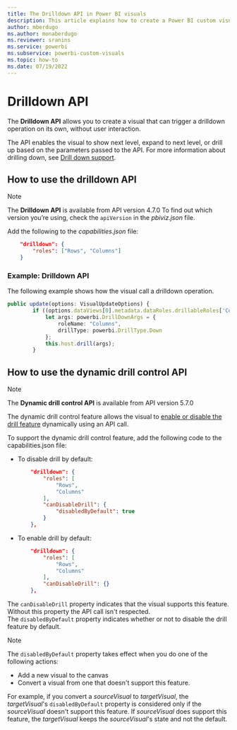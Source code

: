 ```yaml
---
title: The Drilldown API in Power BI visuals
description: This article explains how to create a Power BI custom visual that can drill down into the data so you can explore your data in depth in Power BI embedded analytics.
author: mberdugo
ms.author: monaberdugo
ms.reviewer: sranins
ms.service: powerbi
ms.subservice: powerbi-custom-visuals
ms.topic: how-to
ms.date: 07/19/2022
---
```


# Drilldown API

The **Drilldown API** allows you to create a visual that can trigger a drilldown operation on its own, without user interaction.  

The API enables the visual to show next level, expand to next level, or drill up based on the parameters passed to the API. For more information about drilling down, see [Drill down support](drill-down-support.md).

## How to use the drilldown API

> [!NOTE]
> The **Drilldown API** is available from API version 4.7.0 To find out which version you’re using, check the `apiVersion` in the *pbiviz.json* file.

Add the following to the *capabilities.json* file:

```json
    "drilldown": {
        "roles": ["Rows", "Columns"]
    }
```

### Example: Drilldown API

The following example shows how the visual call a drilldown operation.

```typescript
public update(options: VisualUpdateOptions) {
        if ((options.dataViews[0].metadata.dataRoles.drillableRoles['Columns']).indexOf(powerbi.DrillType.Down) >= 0) {
            let args: powerbi.DrillDownArgs = {
                roleName: "Columns",
                drillType: powerbi.DrillType.Down
            };
            this.host.drill(args);
        }
```

## How to use the dynamic drill control API

> [!NOTE]
> The **Dynamic drill control API** is available from API version 5.7.0

The dynamic drill control feature allows the visual to [enable or disable the drill feature](./drill-down-support.md#dynamic-drill-down-control) dynamically using an API call.

To support the dynamic drill control feature, add the following code to the capabilities.json file:

* To disable drill by default:

  ```json
      "drilldown": {
          "roles": [
              "Rows",
              "Columns"
          ],
          "canDisableDrill": { 
              "disabledByDefault": true
          }
      },
  ```

* To enable drill by default:

  ```json
      "drilldown": {
          "roles": [
              "Rows",
              "Columns"
          ],
          "canDisableDrill": {}
      },
  ```

The `canDisableDrill` property indicates that the visual supports this feature. Without this property the API call isn't respected.  
The `disabledByDefault` property indicates whether or not to disable the drill feature by default.

> [!NOTE]
> The `disabledByDefault` property takes effect when you do one of the following actions:
>
> * Add a new visual to the canvas
> * Convert a visual from one that doesn't support this feature.
>
> For example, if you convert a *sourceVisual* to *targetVisual*, the *targetVisual*'s `disabledByDefault` property is considered only if the *sourceVisual* doesn't support this feature. If *sourceVisual* does support this feature, the *targetVisual* keeps the *sourceVisual*'s state and not the default.

